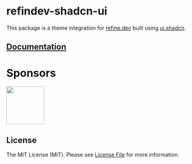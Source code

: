 # refindev-shadcn-ui

This package is a theme integration for [refine.dev](https://refine.dev) built using [ui.shadcn](ui.shadcn.com).

## [Documentation](../../wiki)

# Sponsors

[<img src="https://avatars.githubusercontent.com/u/104967037?s=200&v=4" width="100">](https://avatars.githubusercontent.com/u/104967037?s=200&v=4)

## License

The MIT License (MIT). Please see [License File](LICENSE) for more information.
